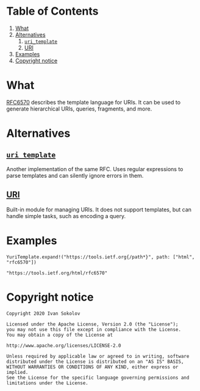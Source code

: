
# Table of Contents

1.  [What](#org524421c)
2.  [Alternatives](#org8cc01bd)
    1.  [`uri_template`](#org6b190c9)
    2.  [URI](#orga801b78)
3.  [Examples](#org4afad11)
4.  [Copyright notice](#org3ef8778)



<a id="org524421c"></a>

# What

 [RFC6570](https://tools.ietf.org/html/rfc6570) describes the template language for URIs. It can be used to
generate hierarchical URIs, queries, fragments, and more.


<a id="org8cc01bd"></a>

# Alternatives


<a id="org6b190c9"></a>

## [`uri_template`](https://hex.pm/packages/uri_template)

Another implementation of the same RFC. Uses regular expressions to
parse templates and can silently ignore errors in them.


<a id="orga801b78"></a>

## [URI](https://hexdocs.pm/elixir/URI.html)

Built-in module for managing URIs. It does not support templates,
but can handle simple tasks, such as encoding a query.


<a id="org4afad11"></a>

# Examples

    YuriTemplate.expand!("https://tools.ietf.org{/path*}", path: ["html", "rfc6570"])

    "https://tools.ietf.org/html/rfc6570"


<a id="org3ef8778"></a>

# Copyright notice

    Copyright 2020 Ivan Sokolov

    Licensed under the Apache License, Version 2.0 (the "License");
    you may not use this file except in compliance with the License.
    You may obtain a copy of the License at

    http://www.apache.org/licenses/LICENSE-2.0

    Unless required by applicable law or agreed to in writing, software
    distributed under the License is distributed on an "AS IS" BASIS,
    WITHOUT WARRANTIES OR CONDITIONS OF ANY KIND, either express or implied.
    See the License for the specific language governing permissions and
    limitations under the License.
